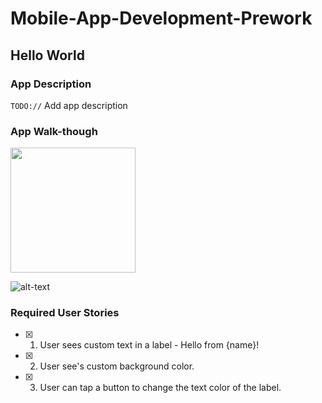 # Mobile-App-Development-Prework


## Hello World

### App Description
`TODO://` Add app description

### App Walk-though

<img src="http://g.recordit.co/0jecpbvXew.gif" width=200><br>

![alt-text](http://g.recordit.co/0jecpbvXew.gif)


### Required User Stories
- [x] 1. User sees custom text in a label - Hello from {name}!
- [x] 2. User see's custom background color.
- [x] 3. User can tap a button to change the text color of the label.
